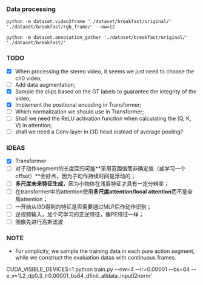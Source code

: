 ### Data processing
`` python -m dataset.video2frame './dataset/breakfast/original/' './dataset/breakfast/rgb_frame/' --nw=12 ``

`` python -m dataset.annotation_gather './dataset/breakfast/original/' './dataset/breakfast/' ``

### TODO
- [x] When processing the stereo video, it seems we just need to choose the ch0 video;
- [ ] Add data augmentation;
- [x] Sample the clips based on the GT labels to guarantee the integrity of the video;
- [x] Implement the positional encoding in Transformer;
- [ ] Which normalization we should use in Transformer;
- [ ] Shall we need the ReLU activation function when calculating the (Q, K, V) in attention;
- [ ] shall we need a Conv layer in I3D head instead of average pooling?

### IDEAS
- [x] Transformer
- [ ] 对子动作segment的长度回归可能**采用范围值而非确定值（或学习一个offset）**会好点，因为子动作持续时间是浮动的；
- [ ] **多尺度未来特征生成**，因为小物体在浅层特征才具有一定分辨率；
- [ ] 在transformer中的attention使用**多尺度attention/local attention**而不是全局attention；
- [ ] 一开始从I3D得到的特征是否需要通过MLP后作动作识别；
- [ ] 逆视频输入，加个可学习的正逆特征，像PE特征一样；
- [ ] 图像先进行高斯滤波

### NOTE
- For simplicity, we sample the training data in each pure action segment, while we construct the evaluation datas with continuous frames.


CUDA_VISIBLE_DEVICES=1 python train.py --nw=4 --lr=0.00001 --bs=64 --e_v='L2_dp0.3_lr0.00001_bs64_dfinit_alldata_inputl2norm'